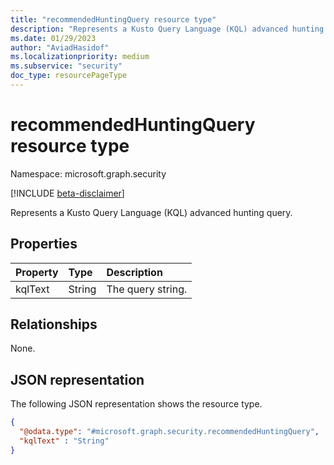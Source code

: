 ```yaml
---
title: "recommendedHuntingQuery resource type"
description: "Represents a Kusto Query Language (KQL) advanced hunting query."
ms.date: 01/29/2023
author: "AviadHasidof"
ms.localizationpriority: medium
ms.subservice: "security"
doc_type: resourcePageType
---
```


# recommendedHuntingQuery resource type

Namespace: microsoft.graph.security

[!INCLUDE [beta-disclaimer](../../includes/beta-disclaimer.md)]

Represents a Kusto Query Language (KQL) advanced hunting query.

## Properties
|Property|Type|Description|
|:---|:---|:---|
|kqlText|String|The query string.|

## Relationships
None.

## JSON representation
The following JSON representation shows the resource type.
<!-- {
  "blockType": "resource",
  "@odata.type": "microsoft.graph.security.recommendedHuntingQuery"
}
-->
``` json
{
  "@odata.type": "#microsoft.graph.security.recommendedHuntingQuery",
  "kqlText" : "String"
}
```